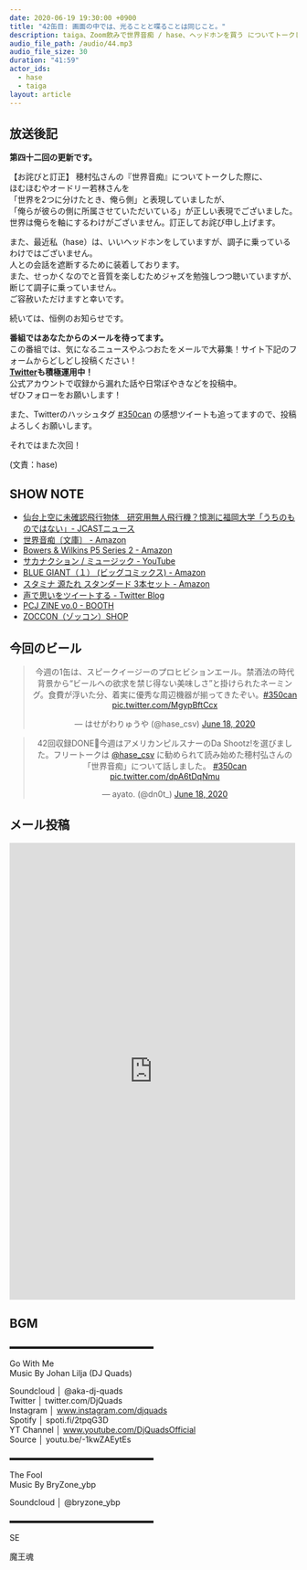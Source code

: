 ```yaml
---
date: 2020-06-19 19:30:00 +0900 
title: "42缶目: 画面の中では、光ることと喋ることは同じこと。"
description: taiga、Zoom飲みで世界音痴 / hase、ヘッドホンを買う についてトークしました。
audio_file_path: /audio/44.mp3
audio_file_size: 30
duration: "41:59"
actor_ids:
  - hase
  - taiga
layout: article
---
```


## 放送後記

__第四十二回の更新です。__

【お詫びと訂正】
穂村弘さんの『世界音痴』についてトークした際に、  
ほむほむやオードリー若林さんを  
「世界を2つに分けたとき、俺ら側」と表現していましたが、  
「俺らが彼らの側に所属させていただいている」が正しい表現でございました。  
世界は俺らを軸にするわけがございません。訂正してお詫び申し上げます。  

また、最近私（hase）は、いいヘッドホンをしていますが、調子に乗っているわけではございません。  
人との会話を遮断するために装着しております。  
また、せっかくなのでと音質を楽しむためジャズを勉強しつつ聴いていますが、断じて調子に乗っていません。  
ご容赦いただけますと幸いです。  

続いては、恒例のお知らせです。

__番組ではあなたからのメールを待ってます。__  
この番組では、気になるニュースやふつおたをメールで大募集！サイト下記のフォームからどしどし投稿ください！  
__[Twitter](https://twitter.com/am350can)も積極運用中！__  
公式アカウントで収録から漏れた話や日常ぼやきなどを投稿中。  
ぜひフォローをお願いします！  

また、Twitterのハッシュタグ [#350can](https://twitter.com/search?q=%23350can&src=hashtag_click) の感想ツイートも追ってますので、投稿よろしくお願いします。

それではまた次回！

(文責：hase)

## SHOW NOTE

- [仙台上空に未確認飛行物体　研究用無人飛行機？憶測に福岡大学「うちのものではない」- JCASTニュース](https://www.j-cast.com/2020/06/17388124.html)
- [世界音痴〔文庫〕 - Amazon](https://www.amazon.co.jp/dp/409408441X)
- [Bowers & Wilkins P5 Series 2 - Amazon](https://www.amazon.co.jp/dp/B00NKVUFCO)
- [サカナクション / ミュージック - YouTube](https://www.youtube.com/watch?v=z2TNnnQbGJs)
- [BLUE GIANT（１） (ビッグコミックス)  - Amazon](https://www.amazon.co.jp/dp/B00GSMDY48)
- [スタミナ 源たれ スタンダード 3本セット - Amazon](https://www.amazon.co.jp/dp/B013P966A0)
- [声で思いをツイートする - Twitter Blog](https://blog.twitter.com/ja_jp/topics/product/2019/your-tweet-your-voice_ja.html)
- [PCJ ZINE vo.0 - BOOTH](https://pcdtokyo.booth.pm/items/2150150)
- [ZOCCON（ゾッコン）SHOP](https://zoccon.theshop.jp/)

## 今回のビール

<center>
<blockquote class="twitter-tweet"><p lang="ja" dir="ltr">今週の1缶は、スピークイージーのプロヒビションエール。禁酒法の時代背景から“ビールへの欲求を禁じ得ない美味しさ”と掛けられたネーミング。食費が浮いた分、着実に優秀な周辺機器が揃ってきたぞい。<a href="https://twitter.com/hashtag/350can?src=hash&amp;ref_src=twsrc%5Etfw">#350can</a> <a href="https://t.co/MgypBftCcx">pic.twitter.com/MgypBftCcx</a></p>&mdash; はせがわりゅうや (@hase_csv) <a href="https://twitter.com/hase_csv/status/1273628677947879424?ref_src=twsrc%5Etfw">June 18, 2020</a></blockquote> <script async src="https://platform.twitter.com/widgets.js" charset="utf-8"></script>

<blockquote class="twitter-tweet"><p lang="ja" dir="ltr">42回収録DONE🍻今週はアメリカンピルスナーのDa Shootz!を選びました。フリートークは <a href="https://twitter.com/hase_csv?ref_src=twsrc%5Etfw">@hase_csv</a> に勧められて読み始めた穂村弘さんの「世界音痴」について話しました。 <a href="https://twitter.com/hashtag/350can?src=hash&amp;ref_src=twsrc%5Etfw">#350can</a> <a href="https://t.co/dpA6tDqNmu">pic.twitter.com/dpA6tDqNmu</a></p>&mdash; ayato. (@dn0t_) <a href="https://twitter.com/dn0t_/status/1273625783949357056?ref_src=twsrc%5Etfw">June 18, 2020</a></blockquote> <script async src="https://platform.twitter.com/widgets.js" charset="utf-8"></script>
</center>

## メール投稿
<div class="iframe-wrapper">
<iframe src="https://docs.google.com/forms/d/e/1FAIpQLSfTZ99ZtY5BJtHk38i7c_p3AdF-uIGnOOsc6W05wV6L0MTAQg/viewform?embedded=true" width="500" height="800" frameborder="0" marginheight="0" marginwidth="0">読み込んでいます…</iframe>
</div>

## BGM
▬▬▬▬▬▬▬▬▬▬▬▬▬▬▬▬▬▬  

Go With Me  
Music By Johan Lilja (DJ Quads)  

Soundcloud │ @aka-dj-quads  
Twitter │ twitter.com/DjQuads  
Instagram │ www.instagram.com/djquads  
Spotify │ spoti.fi/2tpqG3D  
YT Channel │ www.youtube.com/DjQuadsOfficial  
Source │ youtu.be/-1kwZAEytEs  

▬▬▬▬▬▬▬▬▬▬▬▬▬▬▬▬▬▬  

The Fool  
Music By BryZone_ybp  

Soundcloud │ @bryzone_ybp  

▬▬▬▬▬▬▬▬▬▬▬▬▬▬▬▬▬▬  

SE

魔王魂
